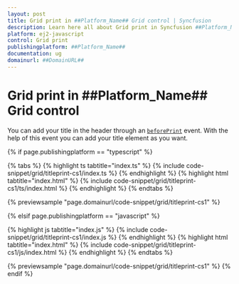 ```yaml
---
layout: post
title: Grid print in ##Platform_Name## Grid control | Syncfusion
description: Learn here all about Grid print in Syncfusion ##Platform_Name## Grid control of Syncfusion Essential JS 2 and more.
platform: ej2-javascript
control: Grid print 
publishingplatform: ##Platform_Name##
documentation: ug
domainurl: ##DomainURL##
---
```


# Grid print in ##Platform_Name## Grid control

You can add your title in the header through an [`beforePrint`](../../api/grid/#beforeprint) event. With the help of this event you can add your title element as you want.

{% if page.publishingplatform == "typescript" %}

 {% tabs %}
{% highlight ts tabtitle="index.ts" %}
{% include code-snippet/grid/titleprint-cs1/index.ts %}
{% endhighlight %}
{% highlight html tabtitle="index.html" %}
{% include code-snippet/grid/titleprint-cs1/ts/index.html %}
{% endhighlight %}
{% endtabs %}
        
{% previewsample "page.domainurl/code-snippet/grid/titleprint-cs1" %}

{% elsif page.publishingplatform == "javascript" %}

{% highlight js tabtitle="index.js" %}
{% include code-snippet/grid/titleprint-cs1/index.js %}
{% endhighlight %}
{% highlight html tabtitle="index.html" %}
{% include code-snippet/grid/titleprint-cs1/js/index.html %}
{% endhighlight %}
{% endtabs %}

{% previewsample "page.domainurl/code-snippet/grid/titleprint-cs1" %}
{% endif %}